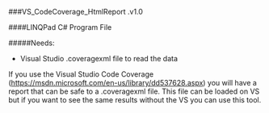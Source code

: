 ###VS_CodeCoverage_HtmlReport .v1.0

####LINQPad C# Program File

#####Needs:
- Visual Studio .coveragexml file to read the data

If you use the Visual Studio Code Coverage (https://msdn.microsoft.com/en-us/library/dd537628.aspx) you will have a report that can be safe to a .coveragexml file. This file can be loaded on VS but if you want to see the same results without the VS you can use this tool.
